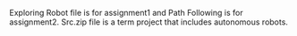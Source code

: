 Exploring Robot file is for assignment1 and Path Following is for assignment2. 
Src.zip file is a term project that includes autonomous robots.
